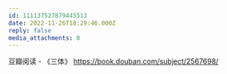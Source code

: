 ```yaml
---
id: 111137527879445513
date: 2022-11-26T18:29:46.000Z
reply: false
media_attachments: 0
---
```


豆瓣阅读 - 《三体》 https://book.douban.com/subject/2567698/

